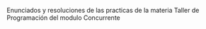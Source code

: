 Enunciados y resoluciones de las practicas de la materia Taller de Programación del modulo Concurrente
